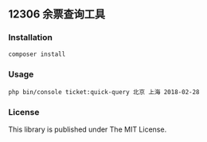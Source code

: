 ## 12306 余票查询工具


### Installation

```shell
composer install
```

### Usage

```shell
php bin/console ticket:quick-query 北京 上海 2018-02-28
```

### License

This library is published under The MIT License.
